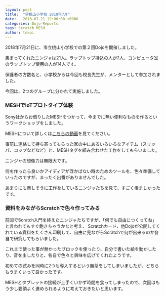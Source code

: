 ```yaml
---
layout: post
title:  "＠桃山小学校 2018年7月"
date:   2018-07-21 12:00:00 +0900
categories: Dojo-Reports
tags: Scratch MESH
author: tokoi
---
```


2018年7月21日に、市立桃山小学校での第２回Dojoを開催しました。

集まってくれたニンジャは21人。ラップトップ持込の人が7人、コンピュータ室のラップトップ使用の人が14人です。

保護者の方数名と、小学校からは今回も校長先生が、メンターとして参加されました。

今回は、2つのグループに分かれて実施しました。

### MESHでIoTプロトタイプ体験

Sony社からお借りしたMESHをつかって、今までに無い便利なものを作るというワークショップをしました。

MESHについて詳しくは[こちらの動画](https://youtu.be/Bbk86wGizqw)を見てください。

事前に連絡して持ち寄ってもらった家の中にあるいろいろなアイテム（スリッパ、コップなどなど）と、MESHタグを組み合わせた工作をしてもらいました。

ニンジャの想像力は無限大です。

何を作ったら良いかアイディアが浮かばない時のためのツールを、色々準備していったのですが、まったく出番がありませんでした。

あまりにも楽しそうに工作をしているニンジャたちを見て、すごく羨ましかったです。

### 資料をみながらScratchで色々作ってみる

前回でScratch入門を終えたニンジャたちですが、「何でも自由につくってね」と言われてもすぐ飽きちゃうかなと考え、
Scratchカード、他Dojoが公開してくれている資料をたくさん印刷して、自由に見ながらScratchで何が出来るのか各自で研究してもらいました。

これまで使った事が無かったブロックを使ったり、自分で書いた絵を動かしたり、音を出したりと、各自で色々と興味を広げてくれたようです。

初めての試みを同時に2つも導入するという無茶をしてしまいましたが、どちらもうまくいって良かったです。

MESHとタブレットの接続が上手くいかず時間を食ってしまったので、次回はもう少し要領よく進められるように考えておきたいと思います。
